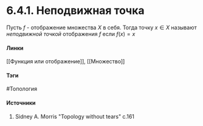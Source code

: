 # 6.4.1. Неподвижная точка
Пусть $f$ - отображение множества $X$ в себя. Тогда точку $x\in X$ называют *неподвижной точкой* отображения $f$ если $f(x)=x$
#### Линки
 [[Функция или отображение]],
 [[Множество]]
#### Тэги
 #Топология 
#### Источники
1. Sidney A. Morris "Topology without tears" c.161